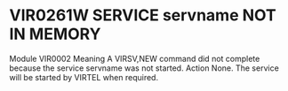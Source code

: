 # VIR0261W SERVICE servname NOT IN MEMORY
Module
    VIR0002
Meaning
    A VIRSV,NEW command did not complete because the service servname was not started.
Action
    None. The service will be started by VIRTEL when required.
